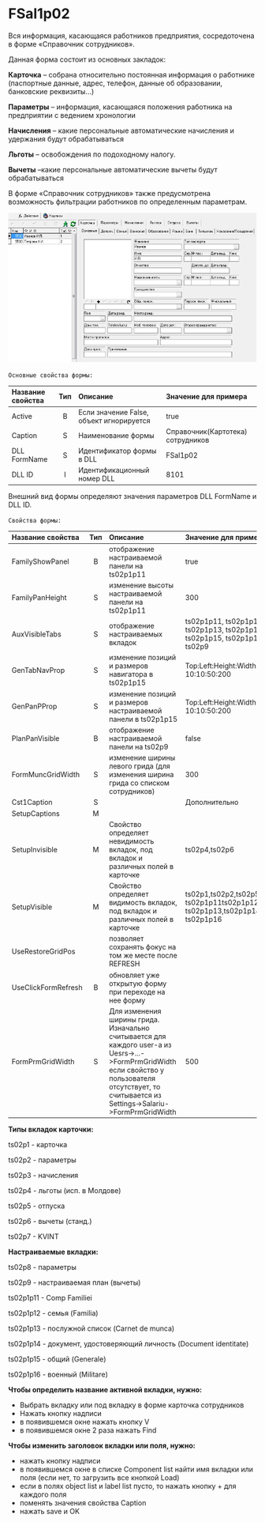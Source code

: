 # FSal1p02

Вся информация, касающаяся работников предприятия, сосредоточена в форме «Справочник сотрудников».

Данная форма состоит из основных закладок:

**Карточка** – собрана относительно постоянная информация о работнике \(паспортные данные, адрес, телефон, данные об образовании, банковские реквизиты...\)

**Параметры** – информация, касающаяся положения работника на предприятии с ведением хронологии

**Начисления** – какие персональные автоматические начисления и удержания будут обрабатываться

**Льготы** – освобождения по подоходному налогу.

**Вычеты** –какие персональные автоматические вычеты будут обрабатываться

В форме «Справочник сотрудников» также предусмотрена возможность фильтрации работников по определенным параметрам.

![](../../../.gitbook/assets/fsal1p02.jpg)

`Основные свойства формы:`

| **Название свойства** | **Тип** | **Описание** | **Значение для примера** |
| :--- | :---: | :--- | :--- |
| Active | B | Если значение False, объект игнорируется | true |
| Caption | S | Наименование формы | Справочник\(Картотека\) сотрудников |
| DLL FormName | S | Идентификатор формы в DLL | FSal1p02 |
| DLL ID | I | Идентификационный номер DLL | 8101 |

Внешний вид формы определяют значения параметров DLL FormName и DLL ID.

`Свойства формы:`

| **Название свойства** | **Тип** | **Описание** | **Значение для примера** |
| :--- | :---: | :--- | :--- |
| FamilyShowPanel | B | отображение настраиваемой панели на ts02p1p11 | true |
| FamilyPanHeight | S | изменение высоты настраиваемой панели на ts02p1p11 | 300 |
| AuxVisibleTabs | S | отображение настраиваемых вкладок | ts02p1p11, ts02p1p12, ts02p1p13,                                                                                                ts02p1p14, ts02p1p15, ts02p1p16, ts02p8, ts02p9 |
| GenTabNavProp | S | изменение позиций и размеров навигатора в ts02p1p15 | Top:Left:Height:Width ex: 10:10:50:200 |
| GenPanPProp | S | изменение позиций и размеров настраиваемой панели в ts02p1p15 | Top:Left:Height:Width ex: 10:10:50:200 |
| PlanPanVisible | B | отображение настраиваемой панели на ts02p9 | false |
| FormMuncGridWidth | S | изменение ширины левого грида  \(для изменения ширина грида со списком сотрудников\) | 300 |
| Cst1Caption | S |  | Дополнительно |
| SetupCaptions | M |  |  |
| SetupInvisible | M | Свойство определяет невидимость вкладок, под вкладок и различных полей в карточке | ts02p4,ts02p6 |
| SetupVisible | M | Свойство определяет видимость вкладок, под вкладок и различных полей в карточке | ts02p1,ts02p2,ts02p5,                           ts02p9, ts02p1p11ts02p1p12, ts02p1p13,ts02p1p14ts02p1p15, ts02p1p16 |
| UseRestoreGridPos |  | позволяет сохранять  фокус на том же месте после REFRESH |  |
| UseClickFormRefresh | B | обновляет уже открытую форму при переходе на нее форму |  |
| FormPrmGridWidth | S | Для изменения ширины грида. Изначально считывается для каждого user-a из Uesrs-&gt;...-&gt;FormPrmGridWidth если свойство у пользователя отсутствует, то считывается из Settings-&gt;Salariu-&gt;FormPrmGridWidth | 500 |

**Типы вкладок карточки:**

ts02p1 - карточка

ts02p2 - параметры

ts02p3 - начисления

ts02p4 - льготы \(исп. в Молдове\)

ts02p5 - отпуска

ts02p6 - вычеты \(станд.\)

ts02p7 - KVINT

**Настраиваемые вкладки:**

ts02p8 - параметры

ts02p9 - настраиваемая план \(вычеты\)

ts02p1p11 - Comp Familiei

ts02p1p12 - семья \(Familia\)

ts02p1p13 - послужной список \(Carnet de munca\)

ts02p1p14 - документ, удостоверяющий личность \(Document identitate\)

ts02p1p15 - общий \(Generale\)

ts02p1p16 - военный \(Militare\)

**Чтобы определить название активной вкладки, нужно:**

* Выбрать вкладку или под вкладку в форме карточка сотрудников
* Нажать кнопку надписи
* в появившемся окне нажать кнопку V
* в появившемся окне 2 раза нажать Find

**Чтобы изменить заголовок вкладки или поля, нужно:**

* нажать кнопку надписи
* в появившемся окне в списке Component list найти имя вкладки или поля \(если нет, то загрузить все кнопкой Load\)
* если в полях object list и label list пусто, то нажать кнопку + для каждого поля
* поменять значения свойства Caption
* нажать save и OK

